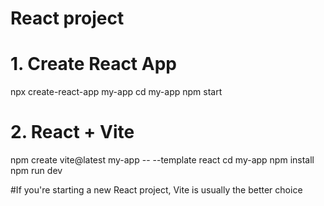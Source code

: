 # React project

# 1. Create React App

npx create-react-app my-app
cd my-app
npm start

# 2. React + Vite
npm create vite@latest my-app -- --template react
cd my-app
npm install
npm run dev


#If you're starting a new React project, Vite is usually the better choice

